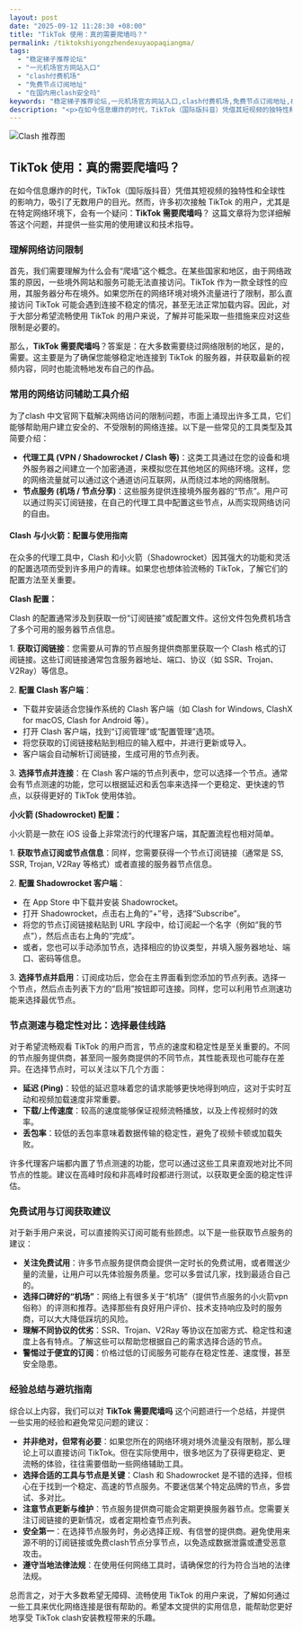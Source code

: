 ```yaml
---
layout: post
date: "2025-09-12 11:28:30 +08:00"
title: "TikTok 使用：真的需要爬墙吗？"
permalink: /tiktokshiyongzhendexuyaopaqiangma/
tags:
  - "稳定梯子推荐论坛"
  - "一元机场官方网站入口"
  - "clash付费机场"
  - "免费节点订阅地址"
  - "在国内用clash安全吗"
keywords: "稳定梯子推荐论坛,一元机场官方网站入口,clash付费机场,免费节点订阅地址,在国内用clash安全吗"
description: "<p>在如今信息爆炸的时代，TikTok（国际版抖音）凭借其短视频的独特性和全球性的影响力，吸引了无数用户的目光。然而，许多初次接触 TikTok 的用户，尤其是在特定网络环境下，会有一个疑问：<strong>TikTok 需要爬墙吗</strong>？ 这篇文章将为您详细解答这个问题，并提供一些实用的使用建议和技术指导。</p>"
---
```


![Clash 推荐图](https://clashjd.github.io/assets/img/clash免费订阅.png)

## TikTok 使用：真的需要爬墙吗？

<p>在如今信息爆炸的时代，TikTok（国际版抖音）凭借其短视频的独特性和全球性的影响力，吸引了无数用户的目光。然而，许多初次接触 TikTok 的用户，尤其是在特定网络环境下，会有一个疑问：<strong>TikTok 需要爬墙吗</strong>？ 这篇文章将为您详细解答这个问题，并提供一些实用的使用建议和技术指导。</p>
<h3>理解网络访问限制</h3>
<p>首先，我们需要理解为什么会有“爬墙”这个概念。在某些国家和地区，由于网络政策的原因，一些境外网站和服务可能无法直接访问。TikTok 作为一款全球性的应用，其服务器分布在境外。如果您所在的网络环境对境外流量进行了限制，那么直接访问 TikTok 可能会遇到连接不稳定的情况，甚至无法正常加载内容。因此，对于大部分希望流畅使用 TikTok 的用户来说，了解并可能采取一些措施来应对这些限制是必要的。</p>
<p>那么，<strong>TikTok 需要爬墙吗</strong>？答案是：在大多数需要绕过网络限制的地区，是的，需要。这主要是为了确保您能够稳定地连接到 TikTok 的服务器，并获取最新的视频内容，同时也能流畅地发布自己的作品。</p>
<h3>常用的网络访问辅助工具介绍</h3>
<p>为了clash 中文官网下载解决网络访问的限制问题，市面上涌现出许多工具，它们能够帮助用户建立安全的、不受限制的网络连接。以下是一些常见的工具类型及其简要介绍：</p>
<ul>
<li><strong>代理工具 (VPN / Shadowrocket / Clash 等)</strong>：这类工具通过在您的设备和境外服务器之间建立一个加密通道，来模拟您在其他地区的网络环境。这样，您的网络流量就可以通过这个通道访问互联网，从而绕过本地的网络限制。</li>
<li><strong>节点服务 (机场 / 节点分享)</strong>：这些服务提供连接境外服务器的“节点”。用户可以通过购买订阅链接，在自己的代理工具中配置这些节点，从而实现网络访问的自由。</li>
</ul>
<h4>Clash 与小火箭：配置与使用指南</h4>
<p>在众多的代理工具中，Clash 和小火箭（Shadowrocket）因其强大的功能和灵活的配置选项而受到许多用户的青睐。如果您也想体验流畅的 TikTok，了解它们的配置方法至关重要。</p>
<p><strong>Clash 配置：</strong></p>
<p>Clash 的配置通常涉及到获取一份“订阅链接”或配置文件。这份文件包免费机场含了多个可用的服务器节点信息。</p>
<p>1.  <strong>获取订阅链接</strong>：您需要从可靠的节点服务提供商那里获取一个 Clash 格式的订阅链接。这些订阅链接通常包含服务器地址、端口、协议（如 SSR、Trojan、V2Ray）等信息。</p>
<p>2.  <strong>配置 Clash 客户端</strong>：</p>
<ul>
<li>下载并安装适合您操作系统的 Clash 客户端（如 Clash for Windows, ClashX for macOS, Clash for Android 等）。</li>
<li>打开 Clash 客户端，找到“订阅管理”或“配置管理”选项。</li>
<li>将您获取的订阅链接粘贴到相应的输入框中，并进行更新或导入。</li>
<li>客户端会自动解析订阅链接，生成可用的节点列表。</li>
</ul>
<p>3.  <strong>选择节点并连接</strong>：在 Clash 客户端的节点列表中，您可以选择一个节点。通常会有节点测速的功能，您可以根据延迟和丢包率来选择一个更稳定、更快速的节点，以获得更好的 TikTok 使用体验。</p>
<p><strong>小火箭 (Shadowrocket) 配置：</strong></p>
<p>小火箭是一款在 iOS 设备上非常流行的代理客户端，其配置流程也相对简单。</p>
<p>1.  <strong>获取节点订阅或节点信息</strong>：同样，您需要获得一个节点订阅链接（通常是 SS, SSR, Trojan, V2Ray 等格式）或者直接的服务器节点信息。</p>
<p>2.  <strong>配置 Shadowrocket 客户端</strong>：</p>
<ul>
<li>在 App Store 中下载并安装 Shadowrocket。</li>
<li>打开 Shadowrocket，点击右上角的“+”号，选择“Subscribe”。</li>
<li>将您的节点订阅链接粘贴到 URL 字段中，给订阅起一个名字（例如“我的节点”），然后点击右上角的“完成”。</li>
<li>或者，您也可以手动添加节点，选择相应的协议类型，并填入服务器地址、端口、密码等信息。</li>
</ul>
<p>3.  <strong>选择节点并启用</strong>：订阅成功后，您会在主界面看到您添加的节点列表。选择一个节点，然后点击列表下方的“启用”按钮即可连接。同样，您可以利用节点测速功能来选择最优节点。</p>
<h3>节点测速与稳定性对比：选择最佳线路</h3>
<p>对于希望流畅观看 TikTok 的用户而言，节点的速度和稳定性是至关重要的。不同的节点服务提供商，甚至同一服务商提供的不同节点，其性能表现也可能存在差异。在选择节点时，可以关注以下几个方面：</p>
<ul>
<li><strong>延迟 (Ping)</strong>：较低的延迟意味着您的请求能够更快地得到响应，这对于实时互动和视频加载速度非常重要。</li>
<li><strong>下载/上传速度</strong>：较高的速度能够保证视频流畅播放，以及上传视频时的效率。</li>
<li><strong>丢包率</strong>：较低的丢包率意味着数据传输的稳定性，避免了视频卡顿或加载失败。</li>
</ul>
<p>许多代理客户端都内置了节点测速的功能，您可以通过这些工具来直观地对比不同节点的性能。建议在高峰时段和非高峰时段都进行测试，以获取更全面的稳定性评估。</p>
<h3>免费试用与订阅获取建议</h3>
<p>对于新手用户来说，可以直接购买订阅可能有些顾虑。以下是一些获取节点服务的建议：</p>
<ul>
<li><strong>关注免费试用</strong>：许多节点服务提供商会提供一定时长的免费试用，或者赠送少量的流量，让用户可以先体验服务质量。您可以多尝试几家，找到最适合自己的。</li>
<li><strong>选择口碑好的“机场”</strong>：网络上有很多关于“机场”（提供节点服务的小火箭vpn俗称）的评测和推荐。选择那些有良好用户评价、技术支持响应及时的服务商，可以大大降低踩坑的风险。</li>
<li><strong>理解不同协议的优劣</strong>：SSR、Trojan、V2Ray 等协议在加密方式、稳定性和速度上各有特点。了解这些可以帮助您根据自己的需求选择合适的节点。</li>
<li><strong>警惕过于便宜的订阅</strong>：价格过低的订阅服务可能存在稳定性差、速度慢，甚至安全隐患。</li>
</ul>
<h3>经验总结与避坑指南</h3>
<p>综合以上内容，我们可以对 <strong>TikTok 需要爬墙吗</strong> 这个问题进行一个总结，并提供一些实用的经验和避免常见问题的建议：</p>
<ul>
<li><strong>并非绝对，但常有必要</strong>：如果您所在的网络环境对境外流量没有限制，那么理论上可以直接访问 TikTok。但在实际使用中，很多地区为了获得更稳定、更流畅的体验，往往需要借助一些网络辅助工具。</li>
<li><strong>选择合适的工具与节点是关键</strong>：Clash 和 Shadowrocket 是不错的选择，但核心在于找到一个稳定、高速的节点服务。不要迷信某个特定品牌的节点，多尝试、多对比。</li>
<li><strong>注意节点更新与维护</strong>：节点服务提供商可能会定期更换服务器节点。您需要关注订阅链接的更新情况，或者定期检查节点列表。</li>
<li><strong>安全第一</strong>：在选择节点服务时，务必选择正规、有信誉的提供商。避免使用来源不明的订阅链接或免费clash节点分享节点，以免造成数据泄露或遭受恶意攻击。</li>
<li><strong>遵守当地法律法规</strong>：在使用任何网络工具时，请确保您的行为符合当地的法律法规。</li>
</ul>
<p>总而言之，对于大多数希望无障碍、流畅使用 TikTok 的用户来说，了解如何通过一些工具来优化网络连接是很有帮助的。希望本文提供的实用信息，能帮助您更好地享受 TikTok clash安装教程带来的乐趣。</p>